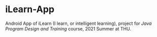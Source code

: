 # iLearn-App

Android App of iLearn (I learn, or intelligent learning), project for *Java Program Design and Training* course, 2021 Summer at THU.

